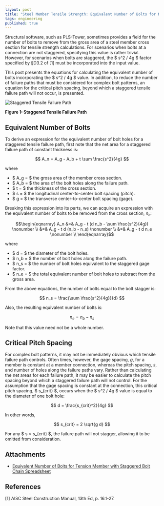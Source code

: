 ```yaml
---
layout: post
title: "Steel Member Tensile Strength: Equivalent Number of Bolts for Net Area Calculations"
tags: engineering
published: true
---
```


Structural software, such as PLS-Tower, sometimes provides a field for the number of bolts to remove from the gross area of a steel member cross section for tensile strength calculations. For scenarios when bolts at a connection are not staggered, specifying this value is rather trivial. However, for scenarios when bolts are staggered, the $ s^2 / 4g $ factor specified by §D3.2 of \[1] must be incorporated into the input value.

This post presents the equations for calculating the equivalent number of bolts incorporating the $ s^2 / 4g $ value. In addition, to reduce the number of failure paths that must be considered for complex bolt patterns, an equation for the critical pitch spacing, beyond which a staggered tensile failure path will not occur, is presented.

![Staggered Tensile Failure Path](https://user-images.githubusercontent.com/23442063/141645686-b517fe60-62ef-4c7e-b176-08eeab2c3498.png)

**Figure 1: Staggered Tensile Failure Path**
<!--excerpt-->

## Equivalent Number of Bolts

To derive an expression for the equivalent number of bolt holes for a staggered tensile failure path, first note that the net area for a staggered failure path of constant thickness is:

$$ A_n = A_g - A_b + t \sum \frac{s^2}{4g} $$

where

* $ A_g = $ the gross area of the member cross section.
* $ A_b = $ the area of the bolt holes along the failure path.
* $ t = $ the thickness of the cross section.
* $ s = $ the longitudinal center-to-center bolt spacing (pitch).
* $ g = $ the transverse center-to-center bolt spacing (gage).

Breaking this expression into its parts, we can acquire an expression with the equivalent number of bolts to be removed from the cross section, $n_e$:

$$\begin{eqnarray}
A_n &=& A_g - t (d n_b - \sum \frac{s^2}{4g}) \nonumber \\
&=& A_g - t d (n_b - n_s) \nonumber \\
&=& A_g - t d n_e \nonumber \\
\end{eqnarray}$$

where

* $ d = $ the diameter of the bolt holes.
* $ n_b = $ the number of bolt holes along the failure path.
* $ n_s = $ the number of bolt holes equivalent to the staggered gage factor.
* $ n_e = $ the total equivalent number of bolt holes to subtract from the gross area.

From the above equations, the number of bolts equal to the bolt stagger is:

$$ n_s = \frac{\sum \frac{s^2}{4g}}{d} $$

Also, the resulting equivalent number of bolts is:

$$ n_e = n_b - n_s $$

Note that this value need not be a whole number.

## Critical Pitch Spacing

For complex bolt patterns, it may not be immediately obvious which tensile failure path controls. Often times, however, the gage spacing, $g$, for a member is constant at a member connection, whereas the pitch spacing, $s$, and number of holes along the failure paths vary. Rather than calculating the net areas for each failure path, it may be easier to calculate the pitch spacing beyond which a staggered failure path will not control. For the assumption that the gage spacing is constant at the connection, this critical pitch spacing, $ s_{crit} $, occurs when the $ s^2 / 4g $ value is equal to the diameter of one bolt hole:

$$ d = \frac{s_{crit}^2}{4g} $$

In other words,

$$ s_{crit} = 2 \sqrt{g d} $$

For any $ s > s_{crit} $, the failure path will not stagger, allowing it to be omitted from consideration.

## Attachments

* [Equivalent Number of Bolts for Tension Member with Staggered Bolt Chain Spreadsheet](https://docs.google.com/spreadsheets/d/1d7dc8T0IlulbBMIf2ZLVICGpPFjc1OTMy9bnig6wXXo/edit?usp=sharing)

## References

[1] AISC Steel Construction Manual, 13th Ed, p. 16.1-27.

